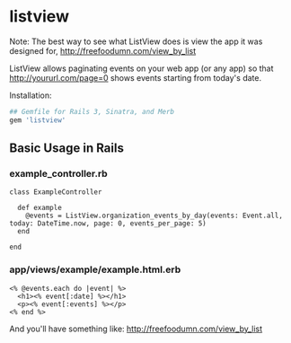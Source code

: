 listview
========

Note: The best way to see what ListView does is view the app it was designed for, http://freefoodumn.com/view_by_list


ListView allows paginating events on your web app (or any app) so that http://yoururl.com/page=0 shows events starting from today's date.

Installation:

``` ruby
## Gemfile for Rails 3, Sinatra, and Merb
gem 'listview'
```


## Basic Usage in Rails


### example_controller.rb

```
class ExampleController

  def example
    @events = ListView.organization_events_by_day(events: Event.all, today: DateTime.now, page: 0, events_per_page: 5)
  end

end
```

### app/views/example/example.html.erb

```
<% @events.each do |event| %>
  <h1><% event[:date] %></h1>
  <p><% event[:events] %></p>
<% end %>
```


And you'll have something like: http://freefoodumn.com/view_by_list